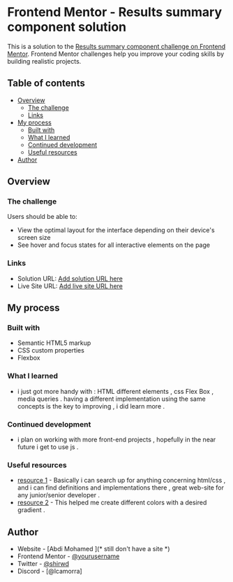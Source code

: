 # Frontend Mentor - Results summary component solution

This is a solution to the [Results summary component challenge on Frontend Mentor](https://www.frontendmentor.io/challenges/results-summary-component-CE_K6s0maV). Frontend Mentor challenges help you improve your coding skills by building realistic projects. 

## Table of contents

- [Overview](#overview)
  - [The challenge](#the-challenge)
  - [Links](#links)
- [My process](#my-process)
  - [Built with](#built-with)
  - [What I learned](#what-i-learned)
  - [Continued development](#continued-development)
  - [Useful resources](#useful-resources)
- [Author](#author)


## Overview

### The challenge

Users should be able to:

- View the optimal layout for the interface depending on their device's screen size
- See hover and focus states for all interactive elements on the page

### Links

- Solution URL: [Add solution URL here](https://your-solution-url.com)
- Live Site URL: [Add live site URL here](https://your-live-site-url.com)

## My process

### Built with

- Semantic HTML5 markup
- CSS custom properties
- Flexbox


### What I learned
- i just got more handy with : 
  HTML different elements , css Flex Box , media queries .
  having a different implementation using the same concepts is the key to improving , i did learn more . 


### Continued development

- i plan on working with more front-end projects , hopefully in the near future i get to use js .


### Useful resources

- [resource 1](https://developer.mozilla.org/fr/) - Basically i can search up for anything concerning html/css , and i can find definitions and implementations there , great web-site for any junior/senior developer .
- [resource 2](https://www.joshwcomeau.com/gradient-generator/) - This helped me create different colors with a desired gradient .

## Author

- Website - [Abdi Mohamed ](* still don't have a site *)
- Frontend Mentor - [@yourusername](https://www.frontendmentor.io/profile/yourusername)
- Twitter - [@shirwd](https://www.twitter.com/yourusername)
- Discord - [@lcamorra] 
